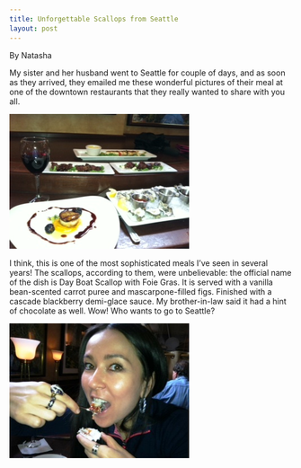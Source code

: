 ```yaml
---
title: Unforgettable Scallops from Seattle
layout: post
---
```


By Natasha

My sister and her husband went to Seattle for couple of days, and as
soon as they arrived, they emailed me these wonderful pictures of their
meal at one of the downtown restaurants that they really wanted to share
with you all.

![file](/img/image-1399858447529.png)

I think, this is one of the most sophisticated meals I’ve seen in
several years! The scallops, according to them, were unbelievable: the
official name of the dish is Day Boat Scallop with Foie Gras. It is
served with a vanilla bean-scented carrot puree and mascarpone-filled
figs. Finished with a cascade blackberry demi-glace sauce. My
brother-in-law said it had a hint of chocolate as well. Wow! Who wants
to go to Seattle?

![file](/img/image-1399858439966.png)
